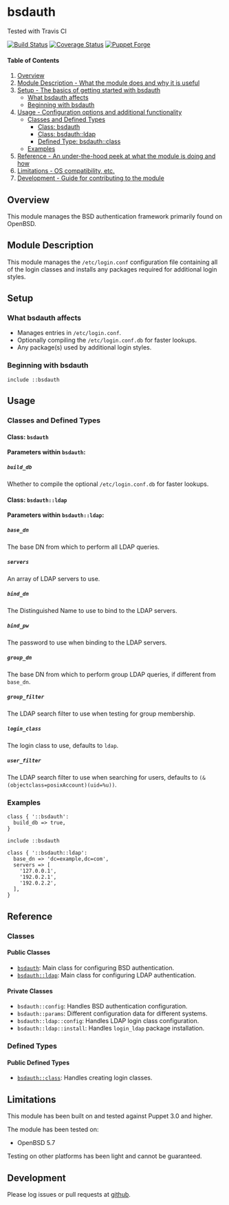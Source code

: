 # bsdauth

Tested with Travis CI

[![Build Status](https://travis-ci.org/bodgit/puppet-bsdauth.svg?branch=master)](https://travis-ci.org/bodgit/puppet-bsdauth)
[![Coverage Status](https://coveralls.io/repos/bodgit/puppet-bsdauth/badge.svg?branch=master&service=github)](https://coveralls.io/github/bodgit/puppet-bsdauth?branch=master)
[![Puppet Forge](http://img.shields.io/puppetforge/v/bodgit/bsdauth.svg)](https://forge.puppetlabs.com/bodgit/bsdauth)

#### Table of Contents

1. [Overview](#overview)
2. [Module Description - What the module does and why it is useful](#module-description)
3. [Setup - The basics of getting started with bsdauth](#setup)
    * [What bsdauth affects](#what-bsdauth-affects)
    * [Beginning with bsdauth](#beginning-with-bsdauth)
4. [Usage - Configuration options and additional functionality](#usage)
    * [Classes and Defined Types](#classes-and-defined-types)
        * [Class: bsdauth](#class-bsdauth)
        * [Class: bsdauth::ldap](#class-bsdauthldap)
        * [Defined Type: bsdauth::class](#defined-type-bsdauthclass)
    * [Examples](#examples)
5. [Reference - An under-the-hood peek at what the module is doing and how](#reference)
5. [Limitations - OS compatibility, etc.](#limitations)
6. [Development - Guide for contributing to the module](#development)

## Overview

This module manages the BSD authentication framework primarily found on
OpenBSD.

## Module Description

This module manages the `/etc/login.conf` configuration file containing all of
the login classes and installs any packages required for additional login
styles.

## Setup

### What bsdauth affects

* Manages entries in `/etc/login.conf`.
* Optionally compiling the `/etc/login.conf.db` for faster lookups.
* Any package(s) used by additional login styles.

### Beginning with bsdauth

```puppet
include ::bsdauth
```

## Usage

### Classes and Defined Types

#### Class: `bsdauth`

**Parameters within `bsdauth`:**

##### `build_db`

Whether to compile the optional `/etc/login.conf.db` for faster lookups.

#### Class: `bsdauth::ldap`

**Parameters within `bsdauth::ldap`:**

##### `base_dn`

The base DN from which to perform all LDAP queries.

##### `servers`

An array of LDAP servers to use.

##### `bind_dn`

The Distinguished Name to use to bind to the LDAP servers.

##### `bind_pw`

The password to use when binding to the LDAP servers.

##### `group_dn`

The base DN from which to perform group LDAP queries, if different from
`base_dn`.

##### `group_filter`

The LDAP search filter to use when testing for group membership.

##### `login_class`

The login class to use, defaults to `ldap`.

##### `user_filter`

The LDAP search filter to use when searching for users, defaults to
`(&(objectclass=posixAccount)(uid=%u))`.

### Examples

```puppet
class { '::bsdauth':
  build_db => true,
}
```

```puppet
include ::bsdauth

class { '::bsdauth::ldap':
  base_dn => 'dc=example,dc=com',
  servers => [
    '127.0.0.1',
    '192.0.2.1',
    '192.0.2.2',
  ],
}
```

## Reference

### Classes

#### Public Classes

* [`bsdauth`](#class-bsdauth): Main class for configuring BSD authentication.
* [`bsdauth::ldap`](#class-bsdauthldap): Main class for configuring LDAP
  authentication.

#### Private Classes

* `bsdauth::config`: Handles BSD authentication configuration.
* `bsdauth::params`: Different configuration data for different systems.
* `bsdauth::ldap::config`: Handles LDAP login class configuration.
* `bsdauth::ldap::install`: Handles `login_ldap` package installation.

### Defined Types

#### Public Defined Types

* [`bsdauth::class`](#defined-type-bsdauthclass): Handles creating login
  classes.

## Limitations

This module has been built on and tested against Puppet 3.0 and higher.

The module has been tested on:

* OpenBSD 5.7

Testing on other platforms has been light and cannot be guaranteed.

## Development

Please log issues or pull requests at
[github](https://github.com/bodgit/puppet-bsdauth).
